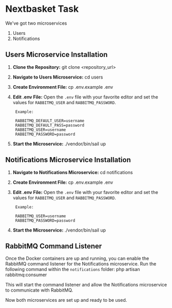 # Nextbasket Task

We've got two microservices
1. Users
2. Notifications

## Users Microservice Installation

1. **Clone the Repository:**
git clone <repository_url>

2. **Navigate to Users Microservice:**
cd users

3. **Create Environment File:**
cp .env.example .env

4. **Edit .env File:**
Open the `.env` file with your favorite editor and set the values for `RABBITMQ_USER` and `RABBITMQ_PASSWORD`.

        Example:  
      
        RABBITMQ_DEFAULT_USER=username  
        RABBITMQ_DEFAULT_PASS=password  
        RABBITMQ_USER=username  
        RABBITMQ_PASSWORD=password  

5. **Start the Microservice:**
./vendor/bin/sail up


## Notifications Microservice Installation

1. **Navigate to Notifications Microservice:**
cd notifications

2. **Create Environment File:**
cp .env.example .env

3. **Edit .env File:**
Open the `.env` file with your favorite editor and set the values for `RABBITMQ_USER` and `RABBITMQ_PASSWORD`.

        Example:  
        
        RABBITMQ_USER=username  
        RABBITMQ_PASSWORD=password  

4. **Start the Microservice:**
./vendor/bin/sail up

## RabbitMQ Command Listener

Once the Docker containers are up and running, you can enable the RabbitMQ command listener for the Notifications microservice. Run the following command within the `notifications` folder:
php artisan rabbitmq:consumer

This will start the command listener and allow the Notifications microservice to communicate with RabbitMQ.

Now both microservices are set up and ready to be used.


